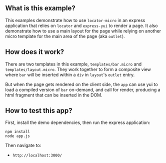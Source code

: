 What is this example?
---------------------

This examples demonstrate how to use `locator-micro` in an express application that relies on `locator` and `express-yui` to render a page. It also demonstrate how to use a main layout for the page while relying on another micro template for the main area of the page (aka `outlet`).


How does it work?
-----------------

There are two templates in this example, `templates/bar.micro` and `templates/layout.micro`. They work together to form a composite view where `bar` will be inserted within a `div` in `layout`'s `outlet` entry.

But when the page gets rendered on the client side, the `app` can use yui to load a compiled version of `bar` on-demand, and call for render, producing a html fragment that can be inserted in the DOM.


How to test this app?
---------------------

First, install the demo dependencies, then run the express application:

```
npm install
node app.js
```

Then navigate to:

* `http://localhost:3000/`
